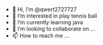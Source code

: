 - 👋 Hi, I’m @qwert2727727
- 👀 I’m interested in play tennis ball
- 🌱 I’m currently learning java
- 💞️ I’m looking to collaborate on ...
- 📫 How to reach me ...

<!---
qwert2727727/qwert2727727 is a ✨ special ✨ repository because its `README.md` (this file) appears on your GitHub profile.
You can click the Preview link to take a look at your changes.
--->
